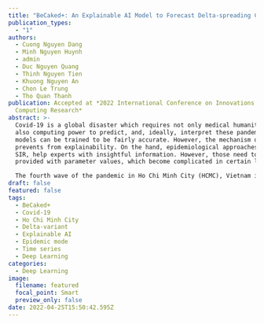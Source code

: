 ```yaml
---
title: "BeCaked+: An Explainable AI Model to Forecast Delta-spreading Covid-19"
publication_types:
  - "1"
authors:
  - Cuong Nguyen Dang
  - Minh Nguyen Huynh
  - admin
  - Duc Nguyen Quang
  - Thinh Nguyen Tien
  - Khuong Nguyen An
  - Chon Le Trung
  - Tho Quan Thanh
publication: Accepted at *2022 International Conference on Innovations in
  Computing Research*
abstract: >-
  Covid-19 is a global disaster which requires not only medical humanity but
  also computing power to predict, and, ideally, interpret these pandemics. Deep
  models can be trained to be fairly accurate. However, the mechanism of models
  prevents from explainability. On the hand, epidemiological approaches, e.g.
  SIR, help experts with insightful information. However, those need to be
  provided with parameter values, which become complicated in certain locations.

  The fourth wave of the pandemic in Ho Chi Minh City (HCMC), Vietnam in 2021 offers valuable lessons along with real and specific data. Hence, we introduce an explainable AI model known as BeCaked+ to predict and analyze efficiently the pandemic situation from the collected data. BeCaked+ combined deep learning and epidemiological models enhanced by specific parameters related to the policies endorsed by the government. Such combination makes BeCaked+ accurate and informative for policymakers to make appropriate responses. One take a try BeCaked+ at [http://www.cse.hcmut.edu.vn/BeCaked](ttp://www.cse.hcmut.edu.vn/BeCaked).
draft: false
featured: false
tags:
  - BeCaked+
  - Covid-19
  - Ho Chi Minh City
  - Delta-variant
  - Explainable AI
  - Epidemic mode
  - Time series
  - Deep Learning
categories:
  - Deep Learning
image:
  filename: featured
  focal_point: Smart
  preview_only: false
date: 2022-04-25T15:50:42.595Z
---
```

